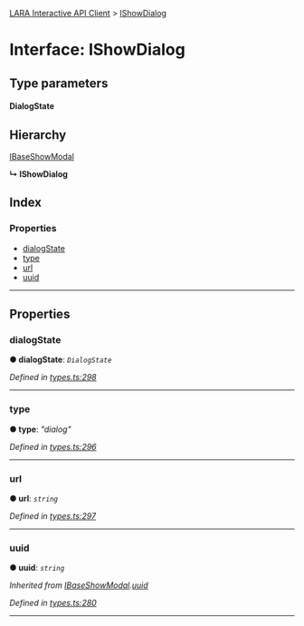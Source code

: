 [LARA Interactive API Client](../README.md) > [IShowDialog](../interfaces/ishowdialog.md)

# Interface: IShowDialog

## Type parameters
#### DialogState 
## Hierarchy

 [IBaseShowModal](ibaseshowmodal.md)

**↳ IShowDialog**

## Index

### Properties

* [dialogState](ishowdialog.md#dialogstate)
* [type](ishowdialog.md#type)
* [url](ishowdialog.md#url)
* [uuid](ishowdialog.md#uuid)

---

## Properties

<a id="dialogstate"></a>

###  dialogState

**● dialogState**: *`DialogState`*

*Defined in [types.ts:298](../../../lara-typescript/src/interactive-api-client/types.ts#L298)*

___
<a id="type"></a>

###  type

**● type**: *"dialog"*

*Defined in [types.ts:296](../../../lara-typescript/src/interactive-api-client/types.ts#L296)*

___
<a id="url"></a>

###  url

**● url**: *`string`*

*Defined in [types.ts:297](../../../lara-typescript/src/interactive-api-client/types.ts#L297)*

___
<a id="uuid"></a>

###  uuid

**● uuid**: *`string`*

*Inherited from [IBaseShowModal](ibaseshowmodal.md).[uuid](ibaseshowmodal.md#uuid)*

*Defined in [types.ts:280](../../../lara-typescript/src/interactive-api-client/types.ts#L280)*

___

